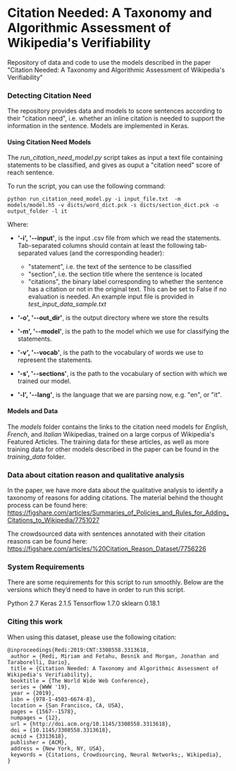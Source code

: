 # Citation Needed: A Taxonomy and Algorithmic Assessment of Wikipedia's Verifiability
Repository of data and code to use the models described in the paper "Citation Needed: A Taxonomy and Algorithmic Assessment of Wikipedia's Verifiability"

### Detecting Citation Need
The repository provides data and models to score sentences according to their "citation need", i.e. whether an inline citation is needed to support the information in the sentence. Models are implemented in Keras.

#### Using Citation Need Models
The *run_citation_need_model.py* script takes as input a text file containing statements to be classified, and gives as ouput a "citation need" score of reach sentence.

To run the script, you can use the following command:
```
python run_citation_need_model.py -i input_file.txt  -m models/model.h5 -v dicts/word_dict.pck -s dicts/section_dict.pck -o output_folder -l it
```

Where:
- **'-i', '--input'**, is the input .csv file from which we read the statements. Tab-separated columns should contain at least the following tab-separated values (and the corresponding header): 
  - "statement", i.e. the text of the sentence to be classified
  - "section", i.e. the section title where the sentence is located
  - "citations", the binary label corresponding to whether the sentence has a citation or not in the original text. This can be set to False if no evaluation is needed. 
An example input file is provided in *test_input_data_sample.txt*

- **'-o', '--out_dir'**, is the output directory where we store the results
- **'-m', '--model'**, is the path to the model which we use for classifying the statements.
- **'-v', '--vocab'**, is the path to the vocabulary of words we use to represent the statements.
- **'-s', '--sections'**, is the path to the vocabulary of section with which we trained our model.
- **'-l', '--lang'**, is the language that we are parsing now, e.g. "en", or "it".



#### Models and Data
The _models_ folder contains the links to the citation need models for _English_, _French_, and _Italian_ Wikipedias, trained on a large corpus of Wikipedia's Featured Articles. The training data for these articles, as well as more training data for other models described in the paper can be found in the _training_data_ folder.

### Data about citation reason and qualitative analysis
In the paper, we have more data about the qualitative analysis to identify a taxonomy of reasons for adding citations.
The material behind the thought process can be found here: https://figshare.com/articles/Summaries_of_Policies_and_Rules_for_Adding_Citations_to_Wikipedia/7751027

The crowdsourced data with sentences annotated with their citation reasons can be found here: https://figshare.com/articles/%20Citation_Reason_Dataset/7756226

### System Requirements
There are some requirements for this script to run smoothly. Below are the versions which they’d need to have in order to run this script.  

Python 2.7 
Keras 2.1.5
Tensorflow 1.7.0
sklearn 0.18.1

### Citing this work
When using this dataset, please use the following citation:

```
@inproceedings{Redi:2019:CNT:3308558.3313618,
 author = {Redi, Miriam and Fetahu, Besnik and Morgan, Jonathan and Taraborelli, Dario},
 title = {Citation Needed: A Taxonomy and Algorithmic Assessment of Wikipedia's Verifiability},
 booktitle = {The World Wide Web Conference},
 series = {WWW '19},
 year = {2019},
 isbn = {978-1-4503-6674-8},
 location = {San Francisco, CA, USA},
 pages = {1567--1578},
 numpages = {12},
 url = {http://doi.acm.org/10.1145/3308558.3313618},
 doi = {10.1145/3308558.3313618},
 acmid = {3313618},
 publisher = {ACM},
 address = {New York, NY, USA},
 keywords = {Citations, Crowdsourcing, Neural Networks;, Wikipedia},
} 
```

